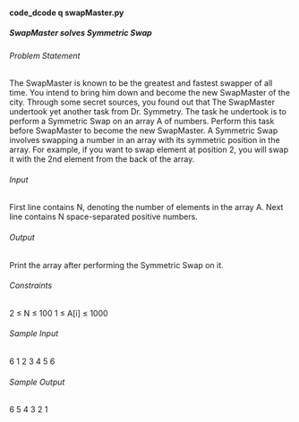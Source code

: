 <h4>code_dcode q swapMaster.py</h4>
<h5>SwapMaster solves Symmetric Swap</h5>

<h6>Problem Statement</h6>
The SwapMaster is known to be the greatest and fastest swapper of all time. You intend to bring him down and become the new SwapMaster of the city. Through some secret sources, you found out that The SwapMaster undertook yet another task from Dr. Symmetry. The task he undertook is to perform a Symmetric Swap on an array A of numbers. Perform this task before SwapMaster to become the new SwapMaster. A Symmetric Swap involves swapping a number in an array with its symmetric position in the array. For example, if you want to swap element at position 2, you will swap it with the 2nd element from the back of the array.

<h6>Input</h6>
First line contains N, denoting the number of elements in the array A. Next line contains N space-separated positive numbers.

<h6>Output</h6>
Print the array after performing the Symmetric Swap on it.

<h6>Constraints</h6>
2 ≤ N ≤ 100 1 ≤ A[i] ≤ 1000

<h6>Sample Input</h6>
6
1 2 3 4 5 6

<h6>Sample Output</h6>

6 5 4 3 2 1